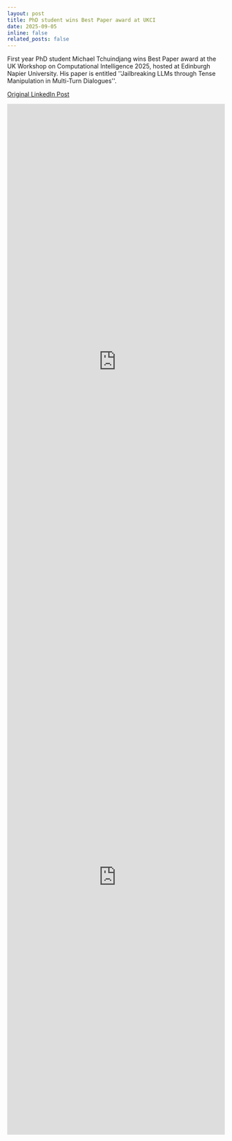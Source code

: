 ```yaml
---
layout: post
title: PhD student wins Best Paper award at UKCI
date: 2025-09-05
inline: false
related_posts: false
---
```


First year PhD student Michael Tchuindjang wins Best Paper award at the UK Workshop on Computational Intelligence 2025, hosted at Edinburgh Napier University. His paper is entitled ''Jailbreaking LLMs through Tense Manipulation in Multi-Turn Dialogues''.

[Original LinkedIn Post](https://www.linkedin.com/posts/michael-tchuindjang-38829317b_ukci2025-ai-llms-activity-7370320179379195904-bP5J?utm_source=share&utm_medium=member_desktop&rcm=ACoAAASsf1IBBS8TwjfxN9YkLARF-4pptV_CCu8)

<iframe src="https://media.licdn.com/dms/image/v2/D4E22AQETmtfUziJIPw/feedshare-shrink_1280/B4EZkijCoKKQAs-/0/1757221262598?e=1760572800&v=beta&t=8r689CDSUa6EwtiwXhT5QBLVD253t01V_qTXTiVFhsY" height="1194" width="504" frameborder="0" allowfullscreen="" title="Embedded post"></iframe>
<iframe src="https://media.licdn.com/dms/image/v2/D4E22AQHXHiq0Ti3cZA/feedshare-shrink_2048_1536/B4EZkijCoNGYAw-/0/1757221249919?e=1760572800&v=beta&t=ag4DTFPNwjVe040EUdT4rSIxQOGS3lWmWVF2BonbFPE" height="1194" width="504" frameborder="0" allowfullscreen="" title="Embedded post"></iframe>




